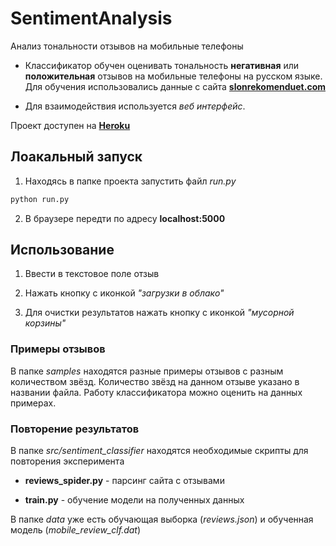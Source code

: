 # SentimentAnalysis

Анализ тональности отзывов на мобильные телефоны

- Классификатор обучен оценивать тональность __негативная__ или __положительная__ отзывов на мобильные телефоны на русском языке. Для обучения использовались данные с сайта [**slonrekomenduet.com**](https://slonrekomenduet.com)

- Для взаимодействия используется _веб интерфейс_.

Проект доступен на [**Heroku**](https://mobile-reviews-sentiment.herokuapp.com/)

##  Лоакальный запуск

1) Находясь в папке проекта запустить файл _run.py_

```python
python run.py
```

2) В браузере передти по адресу **localhost:5000**

## Использование

1) Ввести в текстовое поле отзыв

2) Нажать кнопку с иконкой *"загрузки в облако"*

3) Для очистки результатов нажать кнопку с иконкой *"мусорной корзины"*

### Примеры отзывов

В папке *samples* находятся разные примеры отзывов с разным количеством звёзд. Количество звёзд на данном отзыве указано в названии файла. Работу классификатора можно оценить на данных примерах.

### Повторение результатов

В папке *src/sentiment_classifier* находятся необходимые скрипты для повторения эксперимента

- **reviews_spider.py** - парсинг сайта с отзывами

- **train.py** - обучение модели на полученных данных

В папке *data* уже есть обучающая выборка (*reviews.json*) и обученная модель (*mobile_review_clf.dat*)
